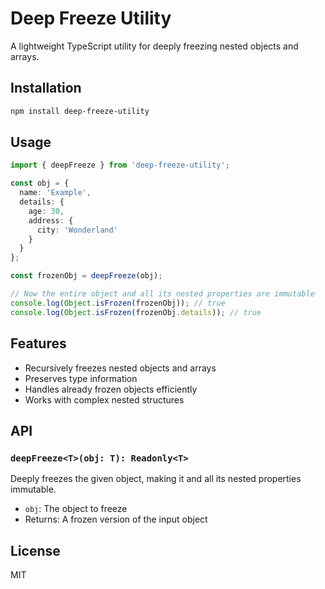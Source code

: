 # Deep Freeze Utility

A lightweight TypeScript utility for deeply freezing nested objects and arrays.

## Installation

```bash
npm install deep-freeze-utility
```

## Usage

```typescript
import { deepFreeze } from 'deep-freeze-utility';

const obj = {
  name: 'Example',
  details: {
    age: 30,
    address: {
      city: 'Wonderland'
    }
  }
};

const frozenObj = deepFreeze(obj);

// Now the entire object and all its nested properties are immutable
console.log(Object.isFrozen(frozenObj)); // true
console.log(Object.isFrozen(frozenObj.details)); // true
```

## Features

- Recursively freezes nested objects and arrays
- Preserves type information
- Handles already frozen objects efficiently
- Works with complex nested structures

## API

### `deepFreeze<T>(obj: T): Readonly<T>`

Deeply freezes the given object, making it and all its nested properties immutable.

- `obj`: The object to freeze
- Returns: A frozen version of the input object

## License

MIT
